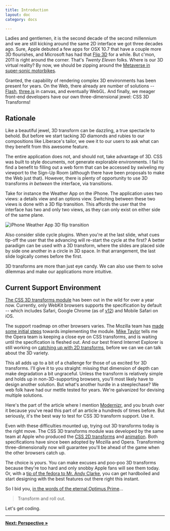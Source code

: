 ```yaml
---
title: Introduction
layout: doc
category: docs

---
```


Ladies and gentlemen, it is the second decade of the second millennium and we are still kicking around the same 2D interface we got three decades ago. Sure, Apple debuted a few apps for OSX 10.7 that have a couple more 3D flourishes, and Microsoft has had that [Flip 3D](http://windows.microsoft.com/en-US/windows-vista/Using-Windows-Flip-3D) for a while. But c'mon, 2011 is right around the corner. That's _Twenty Eleven_ folks. Where is our 3D virtual reality? By now, we should be zipping around the [Metaverse in super-sonic motorbikes](http://en.wikipedia.org/wiki/Snow_Crash).

Granted, the capability of rendering complex 3D environments has been present for years. On the Web, there already are number of solutions -- [Flash](http://www.adobe.com/devnet/flash/3d_animation.html), [three.js](https://github.com/mrdoob/three.js/) in canvas, and eventually WebGL. And finally, we meager front-end developers have our own three-dimensional jewel: CSS 3D Transforms!

## Rationale

Like a beautiful jewel, 3D transform can be dazzling, a true spectacle to behold. But before we start tacking 3D diamonds and rubies to our compositions like Liberace's tailor, we owe it to our users to ask what can they benefit from this awesome feature. 

The entire application does not, and should not, take advantage of 3D. CSS was built to style documents, not generate explorable environments. I fail to find a benefit to filling out a web form that can be accessed by swiveling my viewport to the Sign-Up Room (although there have been proposals to make the Web just that). However, there is plenty of opportunity to use 3D transforms _in between_ the interface, via transitions.

Take for instance the Weather App on the iPhone. The application uses two views: a details view and an options view. Switching between these two views is done with a 3D flip transition. This affords the user that the interface has two and only two views, as they can only exist on either side of the same plane.

![iPhone Weather App 3D flip transition](../img/weather-app-transition.jpg)

Also consider slide cycle plugins. When you're at the last slide, what cues tip-off the user that the advancing will re-start the cycle at the first? A better paradigm can be used with a 3D transform, where the slides are placed side by side one another in a circle in 3D space. In that arrangement, the last slide logically comes before the first.

3D transforms are more than just eye candy. We can also use them to solve dilemmas and make our applications more intuitive. 

## Current Support Environment

[The CSS 3D transforms module](http://www.w3.org/TR/css3-3d-transforms/) has been out in the wild for over a year now. Currently, only WebKit browsers supports the specification by default -- which includes Safari, Google Chrome (as of [v12](http://googlechromereleases.blogspot.com/2011/06/chrome-stable-release.html)) and Mobile Safari on iOS. 

The support roadmap on other browsers varies. The Mozilla team has [made some initial steps](https://bugzilla.mozilla.org/show_bug.cgi?id=505115) towards implementing the module. [Mike Taylor](http://twitter.com/miketaylr) tells me the Opera team is keeping a close eye on CSS transforms, and is waiting until the specification is fleshed out. And our best friend Internet Explorer is still working on [catching up with 2D transforms](http://msdn.microsoft.com/en-us/ie/ff468705#_CSS3_2D_Transforms), before we can we can talk about the 3D variety.

This all adds up to a bit of a challenge for those of us excited for 3D transforms. I'll give it to you straight: missing that dimension of depth can make degradation a bit ungraceful. Unless the transform is relatively simple and holds up in non-3D-supporting browsers, you'll most likely have to design another solution. But what's another hurdle in a steeplechase? We web folk have had our mettle tested for years. We're galvanized for devising multiple solutions.

Here's the part of the article where I mention [Modernizr](http://modernizr.com), and you brush over it because you've read this part of an article a hundreds of times before. But seriously, it's the best way to test for CSS 3D transform support. Use it.

Even with these difficulties mounted up, trying out 3D transforms today is the right move. The CSS 3D transforms module was developed by the same team at Apple who produced the [CSS 2D transforms](http://www.w3.org/TR/css3-2d-transforms/) and [animation](http://www.w3.org/TR/css3-animations/modules).  Both specifications have since been adopted by Mozilla and Opera. Transforming three-dimensionally now will guarantee you'll be ahead of the game when the other browsers catch up.

The choice is yours. You can make excuses and poo-poo 3D transforms because they're too hard and only snobby Apple fans will see them today. Or, with a [tip of the fedora to Mr. Andy Clarke](http://hardboiledwebdesign.com/), you can get hardboiled and start designing with the best features out there right this instant.

So I bid you, [in the words of the eternal Optimus Prime](http://tfwiki.net/wiki/Roll_out)...

> Transform and roll out.

Let's get coding.

* * *

[**Next: Perspective &raquo;**](perspective.html)
